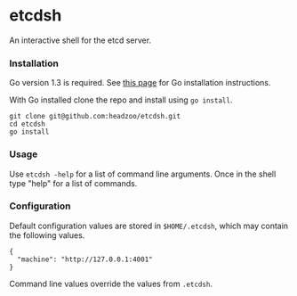 etcdsh
======
An interactive shell for the etcd server.


### Installation
Go version 1.3 is required. See [this page](http://golang.org/doc/install) for Go installation instructions.

With Go installed clone the repo and install using `go install`.

```
git clone git@github.com:headzoo/etcdsh.git
cd etcdsh
go install
```

### Usage
Use `etcdsh -help` for a list of command line arguments. Once in the shell type "help" for a list of commands.


### Configuration
Default configuration values are stored in `$HOME/.etcdsh`, which may contain the following values.

```
{
  "machine": "http://127.0.0.1:4001"
}
```

Command line values override the values from `.etcdsh`.
